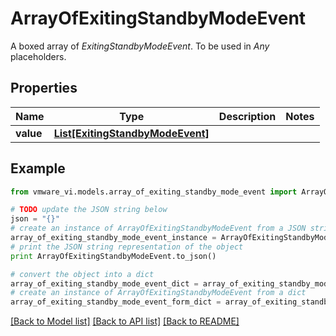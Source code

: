# ArrayOfExitingStandbyModeEvent

A boxed array of *ExitingStandbyModeEvent*. To be used in *Any* placeholders. 

## Properties
Name | Type | Description | Notes
------------ | ------------- | ------------- | -------------
**value** | [**List[ExitingStandbyModeEvent]**](ExitingStandbyModeEvent.md) |  | 

## Example

```python
from vmware_vi.models.array_of_exiting_standby_mode_event import ArrayOfExitingStandbyModeEvent

# TODO update the JSON string below
json = "{}"
# create an instance of ArrayOfExitingStandbyModeEvent from a JSON string
array_of_exiting_standby_mode_event_instance = ArrayOfExitingStandbyModeEvent.from_json(json)
# print the JSON string representation of the object
print ArrayOfExitingStandbyModeEvent.to_json()

# convert the object into a dict
array_of_exiting_standby_mode_event_dict = array_of_exiting_standby_mode_event_instance.to_dict()
# create an instance of ArrayOfExitingStandbyModeEvent from a dict
array_of_exiting_standby_mode_event_form_dict = array_of_exiting_standby_mode_event.from_dict(array_of_exiting_standby_mode_event_dict)
```
[[Back to Model list]](../README.md#documentation-for-models) [[Back to API list]](../README.md#documentation-for-api-endpoints) [[Back to README]](../README.md)



